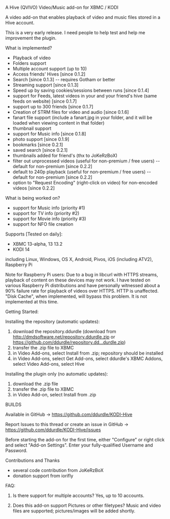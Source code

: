 A Hive (QVIVO) Video/Music add-on for XBMC / KODI

A video add-on that enables playback of video and music files stored in a Hive account.

This is a very early release. I need people to help test and help me improvement the plugin.

What is implemented?
- Playback of video
- Folders support
- Multiple account support (up to 10)
- Access friends' Hives [since 0.1.2]
- Search [since 0.1.3] -- requires Gotham or better
- Streaming support [since 0.1.3]
- Speed up by saving cookies/sessions between runs [since 0.1.4]
- support for Feeds, latest videos in your and your friend's hive (same feeds on website) [since 0.1.7]
- support up to 300 friends [since 0.1.7]
- Creation of STRM files for video and audio [since 0.1.6]
- fanart file support (include a fanart.jpg in your folder, and it will be loaded when viewing content in that folder)
- thumbnail support
- support for Music info [since 0.1.8]
- photo support [since 0.1.9]
- bookmarks [since 0.2.1]
- saved search [since 0.2.1]
- thumbnails added for friend's (thx to JoKeRzBoX)
- filter out unprocessed videos (useful for non-premium / free users) -- default for non-premium [since 0.2.2]
- default to 240p playback (useful for non-premium / free users) -- default for non-premium  [since 0.2.2]
- option to "Request Encoding" (right-click on video) for non-encoded videos [since 0.2.2]

What is being worked on?
- support for Music info (priority #1)
- support for TV info (priority #2)
- support for Movie info (priority #3)
- support for NFO file creation


Supports [Tested on daily]:
- XBMC 13-alpha, 13 13.2
- KODI 14

including Linux, Windows, OS X, Android, Pivos, iOS (including ATV2), Raspberry Pi

Note for Raspberry Pi users: Due to a bug in libcurl with HTTPS streams, playback of content on these devices may not work. I have tested on various Raspberry Pi distributions and have personally witnessed about a 90% failure rate for playback of videos over HTTPS. HTTP is unaffected. "Disk Cache", when implemented, will bypass this problem. It is not implemented at this time.

Getting Started:

Installing the repository (automatic updates):
1) download the repository.ddurdle (download from http://dmdsoftware.net/repository.ddurdle.zip or https://github.com/ddurdle/repository.dd...durdle.zip)
2) transfer the .zip file to XBMC
3) in Video Add-ons, select Install from .zip; repository should be installed
4) in Video Add-ons, select Get Add-ons, select ddurdle's XBMC Addons, select Video Add-ons, select Hive

Installing the plugin only (no automatic updates):
1) download the .zip file
2) transfer the .zip file to XBMC
3) in Video Add-on, select Install from .zip

BUILDS

Available in GitHub -> https://github.com/ddurdle/KODI-Hive

Report Issues to this thread or create an issue in GitHub -> https://github.com/ddurdle/KODI-Hive/issues

Before starting the add-on for the first time, either "Configure" or right click and select "Add-on Settings". Enter your fully-qualified Username and Password.

Contributions and Thanks
- several code contribution from JoKeRzBoX
- donation support from iorifly

FAQ:

1) Is there support for multiple accounts?
Yes, up to 10 accounts.

2) Does this add-on support Pictures or other filetypes?
Music and video files are supported; pictures/images will be added shortly.